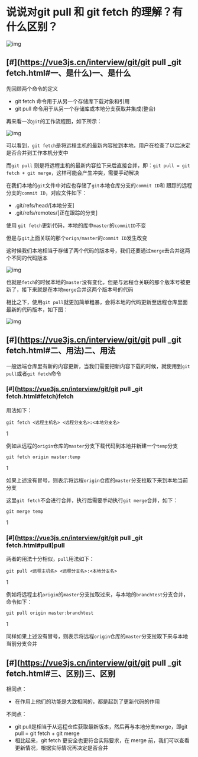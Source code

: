 # 说说对git pull 和 git fetch 的理解？有什么区别？

![img](https://static.vue-js.com/cc90c050-fac2-11eb-991d-334fd31f0201.png)

## [#](https://vue3js.cn/interview/git/git pull _git fetch.html#一、是什么)一、是什么

先回顾两个命令的定义

- git fetch 命令用于从另一个存储库下载对象和引用
- git pull 命令用于从另一个存储库或本地分支获取并集成(整合)

再来看一次`git`的工作流程图，如下所示：

![img](https://static.vue-js.com/d523ba60-fac2-11eb-991d-334fd31f0201.png)

可以看到，`git fetch`是将远程主机的最新内容拉到本地，用户在检查了以后决定是否合并到工作本机分支中

而`git pull` 则是将远程主机的最新内容拉下来后直接合并，即：`git pull = git fetch + git merge`，这样可能会产生冲突，需要手动解决

在我们本地的`git`文件中对应也存储了`git`本地仓库分支的`commit ID`和 跟踪的远程分支的`commit ID`，对应文件如下：

- .git/refs/head/[本地分支]
- .git/refs/remotes/[正在跟踪的分支]

使用 `git fetch`更新代码，本地的库中`master`的`commitID`不变

但是与`git`上面关联的那个`orign/master`的`commit ID`发生改变

这时候我们本地相当于存储了两个代码的版本号，我们还要通过`merge`去合并这两个不同的代码版本

![img](https://static.vue-js.com/fd23ff70-fb12-11eb-bc6f-3f06e1491664.png)

也就是`fetch`的时候本地的`master`没有变化，但是与远程仓关联的那个版本号被更新了，接下来就是在本地`merge`合并这两个版本号的代码

相比之下，使用`git pull`就更加简单粗暴，会将本地的代码更新至远程仓库里面最新的代码版本，如下图：

![img](https://static.vue-js.com/091b8140-fb13-11eb-bc6f-3f06e1491664.png)

## [#](https://vue3js.cn/interview/git/git pull _git fetch.html#二、用法)二、用法

一般远端仓库里有新的内容更新，当我们需要把新内容下载的时候，就使用到`git pull`或者`git fetch`命令

### [#](https://vue3js.cn/interview/git/git pull _git fetch.html#fetch)fetch

用法如下：

```text
git fetch <远程主机名> <远程分支名>:<本地分支名>
```

1

例如从远程的`origin`仓库的`master`分支下载代码到本地并新建一个`temp`分支

```text
git fetch origin master:temp
```

1

如果上述没有冒号，则表示将远程`origin`仓库的`master`分支拉取下来到本地当前分支

这里`git fetch`不会进行合并，执行后需要手动执行`git merge`合并，如下：

```text
git merge temp
```

1

### [#](https://vue3js.cn/interview/git/git pull _git fetch.html#pull)pull

两者的用法十分相似，`pull`用法如下：

```text
git pull <远程主机名> <远程分支名>:<本地分支名>
```

1

例如将远程主机`origin`的`master`分支拉取过来，与本地的`branchtest`分支合并，命令如下：

```text
git pull origin master:branchtest
```

1

同样如果上述没有冒号，则表示将远程`origin`仓库的`master`分支拉取下来与本地当前分支合并

## [#](https://vue3js.cn/interview/git/git pull _git fetch.html#三、区别)三、区别

相同点：

- 在作用上他们的功能是大致相同的，都是起到了更新代码的作用

不同点：

- git pull是相当于从远程仓库获取最新版本，然后再与本地分支merge，即git pull = git fetch + git merge
- 相比起来，git fetch 更安全也更符合实际要求，在 merge 前，我们可以查看更新情况，根据实际情况再决定是否合并
